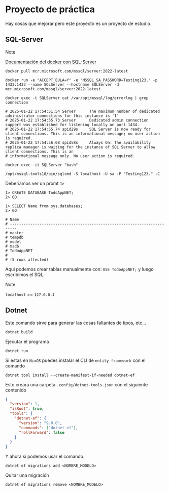 # Proyecto de práctica

Hay cosas que mejorar pero este proyecto es un proyecto de estudio.

## SQL-Server

> [!NOTE] 
> [Documentación del docker con SQL-Server](https://learn.microsoft.com/es-mx/sql/linux/quickstart-install-connect-docker?view=sql-server-ver15&tabs=cli&pivots=cs1-bash)

```shell
docker pull mcr.microsoft.com/mssql/server:2022-latest
```

```shell
docker run -e "ACCEPT_EULA=Y" -e "MSSQL_SA_PASSWORD=Testing123." -p 1433:1433 --name SQLServer --hostname SQLServer -d mcr.microsoft.com/mssql/server:2022-latest
```

```shell
docker exec -t SQLServer cat /var/opt/mssql/log/errorlog | grep connection

# 2025-01-22 17:54:51.54 Server      The maximum number of dedicated administrator connections for this instance is '1'
# 2025-01-22 17:54:55.73 Server      Dedicated admin connection support was established for listening locally on port 1434.
# 2025-01-22 17:54:55.74 spid29s     SQL Server is now ready for client connections. This is an informational message; no user action is required.
# 2025-01-22 17:54:56.08 spid58s     Always On: The availability replica manager is waiting for the instance of SQL Server to allow client connections. This is an
# informational message only. No user action is required.
```

```shell
docker exec -it SQLServer "bash"
```

```shell
/opt/mssql-tools18/bin/sqlcmd -S localhost -U sa -P "Testing123." -C
```

Deberiamos ver un promt `1>`

```shell
1> CREATE DATABASE TodoAppNET;
2> GO
```

```shell
1> SELECT Name from sys.databases;
2> GO

# Name                                                                                                                            
# -------------------------------------------------------------------------
# master                                                                                                                          
# tempdb                                                                                                                          
# model                                                                                                                           
# msdb                                                                                                                            
# TodoAppNET                                                                                                                      
# 
# (5 rows affected)
```

Aqui podemos crear tablas manualmente con: `USE TodoAppNET;` y luego escribimos el SQL.

> [!NOTE] 
> `localhost` == `127.0.0.1`

## Dotnet

Este comando sirve para generar las cosas faltantes de tipos, etc...

```shell
dotnet build
```

Ejecutar el programa

```shell
dotnet run
```

Si estas en `NixOS` puedes instalar el CLI de `entity framework` con el comando

```shell
dotnet tool install --create-manifest-if-needed dotnet-ef
```

Esto creara una carpeta `.config/dotnet-tools.json` con el siguiente contenido

```json
{
  "version": 1,
  "isRoot": true,
  "tools": {
    "dotnet-ef": {
      "version": "9.0.0",
      "commands": ["dotnet-ef"],
      "rollForward": false
    }
  }
}
```

Y ahora si podemos usar el comando:

```shell
dotnet ef migrations add <NOMBRE_MODELO>
```

Quitar una migración

```shell
dotnet ef migrations remove <NOMBRE_MODELO>
```

